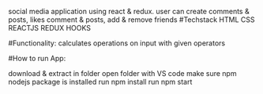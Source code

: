 social media application using react & redux. user can create comments & posts, likes comment & posts, add & remove friends
#Techstack HTML CSS REACTJS REDUX HOOKS

#Functionality: calculates operations on input with given operators

#How to run App:

download & extract in folder
open folder with VS code
make sure npm nodejs package is installed
run npm install
run npm start
